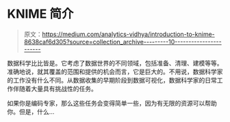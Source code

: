# KNIME 简介

> 原文：<https://medium.com/analytics-vidhya/introduction-to-knime-8638caf6d305?source=collection_archive---------10----------------------->

数据科学比比皆是。它考虑了数据世界的不同领域，包括准备、清理、建模等等。准确地说，就其覆盖的范围和提供的机会而言，它是巨大的。不用说，数据科学家的工作没有什么不同。从数据收集的早期阶段到数据可视化，数据科学家的日常工作伴随着大量具有挑战性的任务。

如果你是编码专家，那么这些任务会变得简单一些，因为有无限的资源可以帮助你。但是，什么…